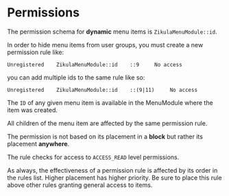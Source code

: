 # Permissions

The permission schema for **dynamic** menu items is `ZikulaMenuModule::id`.

In order to hide menu items from user groups, you must create a new permission rule like:

    Unregistered    ZikulaMenuModule::id    ::9     No access

you can add multiple ids to the same rule like so:

    Unregistered    ZikulaMenuModule::id    ::(9|11)     No access

The `ID` of any given menu item is available in the MenuModule where the item was created.

All children of the menu item are affected by the same permission rule.

The permission is not based on its placement in a **block** but rather its placement **anywhere**.

The rule checks for access to `ACCESS_READ` level permissions.

As always, the effectiveness of a permission rule is affected by its order in the rules list. Higher placement has 
higher priority. Be sure to place this rule above other rules granting general access to items.
